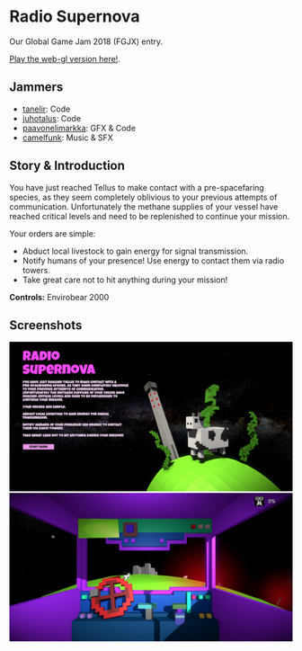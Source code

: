 # Radio Supernova

Our Global Game Jam 2018 (FGJX) entry.

[Play the web-gl version here!](https://paavonelimarkka.github.io/radio-supernova/).

## Jammers

- [tanelir](https://github.com/tanelir): Code
- [juhotalus](https://github.com/juhotalus): Code
- [paavonelimarkka](https://github.com/paavonelimarkka): GFX & Code
- [camelfunk](https://github.com/camelfunk): Music & SFX

## Story & Introduction

You have just reached Tellus to make contact with a pre-spacefaring species, as they seem completely oblivious to your previous attempts of communication. Unfortunately the methane supplies of your vessel have reached critical levels and need to be replenished to continue your mission.

Your orders are simple:
- Abduct local livestock to gain energy for signal transmission.
- Notify humans of your presence! Use energy to contact them via radio towers.
- Take great care not to hit anything during your mission!

**Controls:** Envirobear 2000

## Screenshots

![](https://github.com/paavonelimarkka/radio-supernova/blob/master/screenshot1.png?raw=true)
![](https://github.com/paavonelimarkka/radio-supernova/blob/master/screenshot2.png?raw=true)
